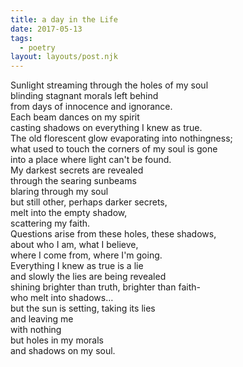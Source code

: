 ```yaml
---
title: a day in the Life
date: 2017-05-13
tags:
  - poetry
layout: layouts/post.njk
---
```


Sunlight streaming through the holes of my soul<br/>
blinding stagnant morals left behind<br/>
from days of innocence and ignorance.<br/>
Each beam dances on my spirit<br/>
casting shadows on everything I knew as true.<br/>
The old florescent glow evaporating into nothingness;<br/>
what used to touch the corners of my soul is gone<br/>
into a place where light can't be found.<br/>
My darkest secrets are revealed<br/>
through the searing sunbeams<br/>
blaring through my soul<br/>
but still other, perhaps darker secrets,<br/>
melt into the empty shadow,<br/>
scattering my faith.<br/>
Questions arise from these holes, these shadows,<br/>
about who I am, what I believe,<br/>
where I come from, where I'm going.<br/>
Everything I knew as true is a lie<br/>
and slowly the lies are being revealed<br/>
shining brighter than truth, brighter than faith-<br/>
who melt into shadows…<br/>
but the sun is setting, taking its lies<br/>
and leaving me<br/>
with nothing<br/>
but holes in my morals<br/>
and shadows on my soul.
